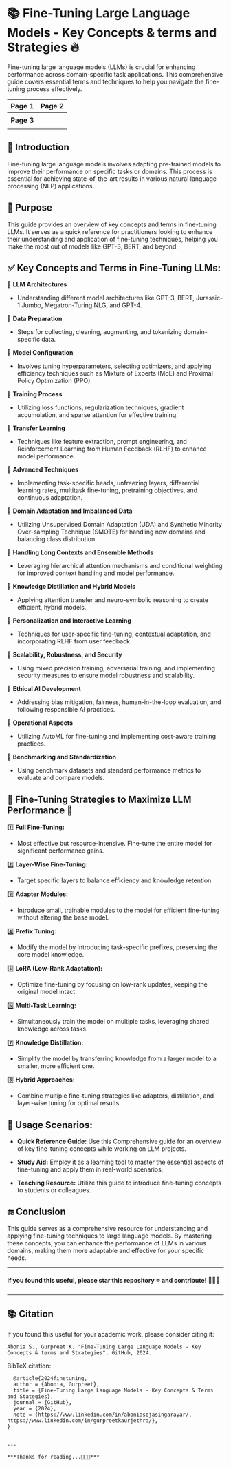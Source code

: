 # 📚 Fine-Tuning Large Language Models - Key Concepts & terms and Strategies 🔥

Fine-tuning large language models (LLMs) is crucial for enhancing performance across domain-specific task applications. This comprehensive guide covers essential terms and techniques to help you navigate the fine-tuning process effectively.

| Page 1                                                       | Page 2                                                       |
| ------------------------------------------------------------ | ------------------------------------------------------------ |
| ![]() | ![]() |
| **Page 3**                                                   |                                                              |
| ![]() |                                                              |

## :information_desk_person: Introduction

Fine-tuning large language models involves adapting pre-trained models to improve their performance on specific tasks or domains. This process is essential for achieving state-of-the-art results in various natural language processing (NLP) applications.

## 🎯 Purpose

This guide provides an overview of key concepts and terms in fine-tuning LLMs. It serves as a quick reference for practitioners looking to enhance their understanding and application of fine-tuning techniques, helping you make the most out of models like GPT-3, BERT, and beyond.

## ✅ Key Concepts and Terms in Fine-Tuning LLMs:

🔸 **LLM Architectures**  
- Understanding different model architectures like GPT-3, BERT, Jurassic-1 Jumbo, Megatron-Turing NLG, and GPT-4.

🔸 **Data Preparation**  
- Steps for collecting, cleaning, augmenting, and tokenizing domain-specific data.

🔸 **Model Configuration**  
- Involves tuning hyperparameters, selecting optimizers, and applying efficiency techniques such as Mixture of Experts (MoE) and Proximal Policy Optimization (PPO).

🔸 **Training Process**  
- Utilizing loss functions, regularization techniques, gradient accumulation, and sparse attention for effective training.

🔸 **Transfer Learning**  
- Techniques like feature extraction, prompt engineering, and Reinforcement Learning from Human Feedback (RLHF) to enhance model performance.

🔸 **Advanced Techniques**  
- Implementing task-specific heads, unfreezing layers, differential learning rates, multitask fine-tuning, pretraining objectives, and continuous adaptation.

🔸 **Domain Adaptation and Imbalanced Data**  
- Utilizing Unsupervised Domain Adaptation (UDA) and Synthetic Minority Over-sampling Technique (SMOTE) for handling new domains and balancing class distribution.

🔸 **Handling Long Contexts and Ensemble Methods**  
- Leveraging hierarchical attention mechanisms and conditional weighting for improved context handling and model performance.

🔸 **Knowledge Distillation and Hybrid Models**  
- Applying attention transfer and neuro-symbolic reasoning to create efficient, hybrid models.

🔸 **Personalization and Interactive Learning**  
- Techniques for user-specific fine-tuning, contextual adaptation, and incorporating RLHF from user feedback.

🔸 **Scalability, Robustness, and Security**  
- Using mixed precision training, adversarial training, and implementing security measures to ensure model robustness and scalability.

🔸 **Ethical AI Development**  
- Addressing bias mitigation, fairness, human-in-the-loop evaluation, and following responsible AI practices.

🔸 **Operational Aspects**  
- Utilizing AutoML for fine-tuning and implementing cost-aware training practices.

🔸 **Benchmarking and Standardization**  
- Using benchmark datasets and standard performance metrics to evaluate and compare models.

## 🚀 Fine-Tuning Strategies to Maximize LLM Performance 🚀

1️⃣ **Full Fine-Tuning:**  
- Most effective but resource-intensive. Fine-tune the entire model for significant performance gains.

2️⃣ **Layer-Wise Fine-Tuning:**  
- Target specific layers to balance efficiency and knowledge retention.

3️⃣ **Adapter Modules:**  
- Introduce small, trainable modules to the model for efficient fine-tuning without altering the base model.

4️⃣ **Prefix Tuning:**  
- Modify the model by introducing task-specific prefixes, preserving the core model knowledge.

5️⃣ **LoRA (Low-Rank Adaptation):**  
- Optimize fine-tuning by focusing on low-rank updates, keeping the original model intact.

6️⃣ **Multi-Task Learning:**  
- Simultaneously train the model on multiple tasks, leveraging shared knowledge across tasks.

7️⃣ **Knowledge Distillation:**  
- Simplify the model by transferring knowledge from a larger model to a smaller, more efficient one.

8️⃣ **Hybrid Approaches:**  
- Combine multiple fine-tuning strategies like adapters, distillation, and layer-wise tuning for optimal results.

## 📃 Usage Scenarios:

- **Quick Reference Guide:** Use this Comprehensive guide for an overview of key fine-tuning concepts while working on LLM projects.
  
- **Study Aid:** Employ it as a learning tool to master the essential aspects of fine-tuning and apply them in real-world scenarios.

- **Teaching Resource:** Utilize this guide to introduce fine-tuning concepts to students or colleagues.

## 🔚 Conclusion

This guide serves as a comprehensive resource for understanding and applying fine-tuning techniques to large language models. By mastering these concepts, you can enhance the performance of LLMs in various domains, making them more adaptable and effective for your specific needs.

---

#### **If you found this useful, please star this repository ⭐ and contribute! 💁💁💁**

---

## 📚 Citation

If you found this useful for your academic work, please consider citing it:

```Abonia S., Gurpreet K. "Fine-Tuning Large Language Models - Key Concepts & terms and Strategies", GitHub, 2024.```

BibTeX citation:

```
  @article{2024finetuning,
  author = {Abonia, Gurpreet},
  title = {Fine-Tuning Large Language Models - Key Concepts & Terms and Stategies},
  journal = {GitHub},
  year = {2024},
  note = {https://www.linkedin.com/in/aboniasojasingarayar/, https://www.linkedin.com/in/gurpreetkaurjethra/},
}


---

***Thanks for reading...🙏🙏🙏***
